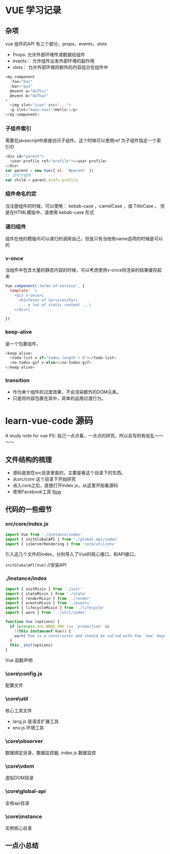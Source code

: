 # VUE 学习记录
## 杂项
vue 组件的API 有三个部分，props，events，slots
* Props: 允许外部环境传递数据给组件
* events： 允许组件出发外部环境的副作用
* slots： 允许外部环境将额外的内容组合在组件中
```javascript
<my-component
  :foo="baz"
  :bar="qux"
  @event-a="doThis"
  @event-b="doThat"
>
  <img slot="icon" src="...">
  <p slot="main-text">Hello!</p>
</my-component>
``` 
### 子组件索引
需要在javascript中直接访问子组件。这个时候可以使用ref 为子组件指定一个索引ID
```javascript
<div id="parent">
  <user-profile ref="profile"></user-profile>
</div>
var parent = new Vue({ el: '#parent' })
// 访问子组件
var child = parent.$refs.profile
```
### 组件命名约定
当注册组件的时候，可以使用： kebab-case ，camelCase ，或 TitleCase 。
但是在HTML模版中，请使用 kebab-case 形式

### 递归组件
组件在他的模版内可以递归的调用自己，但是只有当他有name选项的时候是可以的

### v-once
当组件中包含大量的静态内容的时候，可以考虑使用v-once将渲染的结果缓存起来
```javascript
Vue.component('terms-of-service', {
  template: '\
    <div v-once>\
      <h1>Terms of Service</h1>\
      ... a lot of static content ...\
    </div>\
  '
})
```
### keep-alive
是一个包裹组件，<keep-live>
```javascript
<keep-alive>
  <todo-list v-if="todos.length > 0"></todo-list>
  <no-todos-gif v-else></no-todos-gif>
</keep-alive>
```

### transition
* 作为单个组件的过度效果，不会渲染额外的DOM元素。
* 只是将内容包裹在其中，简单的运用过渡行为。







# learn-vue-code 源码
A study note for vue
PS: 自己一点点看，一点点的研究，所以会写的有些乱～～～～
## 文件结构的梳理
* 源码是放在src目录里面的，主要是看这个目录下的东西。
* 从src/core 这个目录下开始研究
* 进入core之后，直接打开index.js，从这里开始看源码
* 使用Facebook工具 [flow](https://flowtype.org/)

## 代码的一些细节

### src/core/index.js
```javascript
import Vue from './instance/index'
import { initGlobalAPI } from './global-api/index'
import { isServerRendering } from 'core/util/env'
```
引入这几个文件的index，分别导入了Vue的核心接口，和API接口，

`initGlobalAPI(Vue)` //安装API

### ./instance/index
```javascript
import { initMixin } from './init'
import { stateMixin } from './state'
import { renderMixin } from './render'
import { eventsMixin } from './events'
import { lifecycleMixin } from './lifecycle'
import { warn } from '../util/index'
```

```javascript
function Vue (options) {
  if (process.env.NODE_ENV !== 'production' &&
    !(this instanceof Vue)) {
    warn('Vue is a constructor and should be called with the `new` keyword')
  }
  this._init(options)
}
```
Vue 函数声明



### \core\config.js
配置文件


### \core\util
核心工具文件
* lang.js 是语言扩展工具
* env.js 环境工具


### \core\observer
数据绑定目录，数据监控器,
index.js
数据监控

### \core\vdom
虚拟DOM目录

### \core\global-api
全局api目录


### \core\instance
实例核心目录

## 一点小总结












